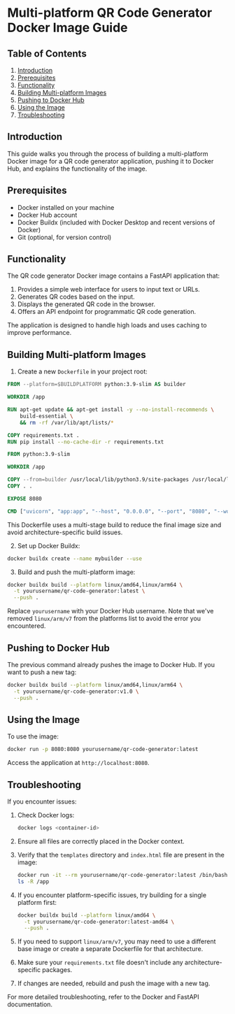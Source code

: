 # Multi-platform QR Code Generator Docker Image Guide

## Table of Contents
1. [Introduction](#introduction)
2. [Prerequisites](#prerequisites)
3. [Functionality](#functionality)
4. [Building Multi-platform Images](#building-multi-platform-images)
5. [Pushing to Docker Hub](#pushing-to-docker-hub)
6. [Using the Image](#using-the-image)
7. [Troubleshooting](#troubleshooting)

## Introduction

This guide walks you through the process of building a multi-platform Docker image for a QR code generator application, pushing it to Docker Hub, and explains the functionality of the image.

## Prerequisites

- Docker installed on your machine
- Docker Hub account
- Docker Buildx (included with Docker Desktop and recent versions of Docker)
- Git (optional, for version control)

## Functionality

The QR code generator Docker image contains a FastAPI application that:

1. Provides a simple web interface for users to input text or URLs.
2. Generates QR codes based on the input.
3. Displays the generated QR code in the browser.
4. Offers an API endpoint for programmatic QR code generation.

The application is designed to handle high loads and uses caching to improve performance.

## Building Multi-platform Images

1. Create a new `Dockerfile` in your project root:

```dockerfile
FROM --platform=$BUILDPLATFORM python:3.9-slim AS builder

WORKDIR /app

RUN apt-get update && apt-get install -y --no-install-recommends \
    build-essential \
    && rm -rf /var/lib/apt/lists/*

COPY requirements.txt .
RUN pip install --no-cache-dir -r requirements.txt

FROM python:3.9-slim

WORKDIR /app

COPY --from=builder /usr/local/lib/python3.9/site-packages /usr/local/lib/python3.9/site-packages
COPY . .

EXPOSE 8080

CMD ["uvicorn", "app:app", "--host", "0.0.0.0", "--port", "8080", "--workers", "8", "--loop", "uvloop", "--http", "httptools"]
```

This Dockerfile uses a multi-stage build to reduce the final image size and avoid architecture-specific build issues.

2. Set up Docker Buildx:

```bash
docker buildx create --name mybuilder --use
```

3. Build and push the multi-platform image:

```bash
docker buildx build --platform linux/amd64,linux/arm64 \
  -t yourusername/qr-code-generator:latest \
  --push .
```

Replace `yourusername` with your Docker Hub username. Note that we've removed `linux/arm/v7` from the platforms list to avoid the error you encountered.

## Pushing to Docker Hub

The previous command already pushes the image to Docker Hub. If you want to push a new tag:

```bash
docker buildx build --platform linux/amd64,linux/arm64 \
  -t yourusername/qr-code-generator:v1.0 \
  --push .
```

## Using the Image

To use the image:

```bash
docker run -p 8080:8080 yourusername/qr-code-generator:latest
```

Access the application at `http://localhost:8080`.

## Troubleshooting

If you encounter issues:

1. Check Docker logs:
   ```bash
   docker logs <container-id>
   ```

2. Ensure all files are correctly placed in the Docker context.

3. Verify that the `templates` directory and `index.html` file are present in the image:
   ```bash
   docker run -it --rm yourusername/qr-code-generator:latest /bin/bash
   ls -R /app
   ```

4. If you encounter platform-specific issues, try building for a single platform first:
   ```bash
   docker buildx build --platform linux/amd64 \
     -t yourusername/qr-code-generator:latest-amd64 \
     --push .
   ```

5. If you need to support `linux/arm/v7`, you may need to use a different base image or create a separate Dockerfile for that architecture.

6. Make sure your `requirements.txt` file doesn't include any architecture-specific packages.

7. If changes are needed, rebuild and push the image with a new tag.

For more detailed troubleshooting, refer to the Docker and FastAPI documentation.
